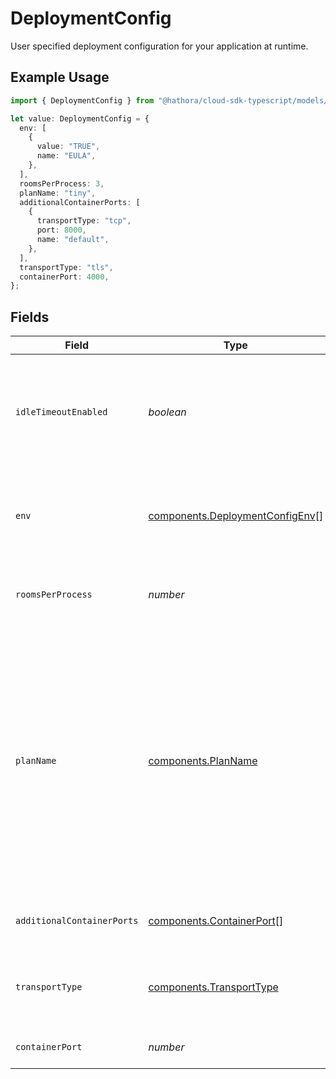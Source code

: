 # DeploymentConfig

User specified deployment configuration for your application at runtime.

## Example Usage

```typescript
import { DeploymentConfig } from "@hathora/cloud-sdk-typescript/models/components";

let value: DeploymentConfig = {
  env: [
    {
      value: "TRUE",
      name: "EULA",
    },
  ],
  roomsPerProcess: 3,
  planName: "tiny",
  additionalContainerPorts: [
    {
      transportType: "tcp",
      port: 8000,
      name: "default",
    },
  ],
  transportType: "tls",
  containerPort: 4000,
};
```

## Fields

| Field                                                                                                                                                                                                               | Type                                                                                                                                                                                                                | Required                                                                                                                                                                                                            | Description                                                                                                                                                                                                         | Example                                                                                                                                                                                                             |
| ------------------------------------------------------------------------------------------------------------------------------------------------------------------------------------------------------------------- | ------------------------------------------------------------------------------------------------------------------------------------------------------------------------------------------------------------------- | ------------------------------------------------------------------------------------------------------------------------------------------------------------------------------------------------------------------- | ------------------------------------------------------------------------------------------------------------------------------------------------------------------------------------------------------------------- | ------------------------------------------------------------------------------------------------------------------------------------------------------------------------------------------------------------------- |
| `idleTimeoutEnabled`                                                                                                                                                                                                | *boolean*                                                                                                                                                                                                           | :heavy_minus_sign:                                                                                                                                                                                                  | Option to shut down processes that have had no new connections or rooms<br/>for five minutes.                                                                                                                       |                                                                                                                                                                                                                     |
| `env`                                                                                                                                                                                                               | [components.DeploymentConfigEnv](../../models/components/deploymentconfigenv.md)[]                                                                                                                                  | :heavy_check_mark:                                                                                                                                                                                                  | The environment variable that our process will have access to at runtime.                                                                                                                                           |                                                                                                                                                                                                                     |
| `roomsPerProcess`                                                                                                                                                                                                   | *number*                                                                                                                                                                                                            | :heavy_check_mark:                                                                                                                                                                                                  | Governs how many [rooms](https://hathora.dev/docs/concepts/hathora-entities#room) can be scheduled in a process.                                                                                                    | 3                                                                                                                                                                                                                   |
| `planName`                                                                                                                                                                                                          | [components.PlanName](../../models/components/planname.md)                                                                                                                                                          | :heavy_check_mark:                                                                                                                                                                                                  | A plan defines how much CPU and memory is required to run an instance of your game server.<br/><br/>`tiny`: shared core, 1gb memory<br/><br/>`small`: 1 core, 2gb memory<br/><br/>`medium`: 2 core, 4gb memory<br/><br/>`large`: 4 core, 8gb memory | tiny                                                                                                                                                                                                                |
| `additionalContainerPorts`                                                                                                                                                                                          | [components.ContainerPort](../../models/components/containerport.md)[]                                                                                                                                              | :heavy_minus_sign:                                                                                                                                                                                                  | Additional ports your server listens on.                                                                                                                                                                            |                                                                                                                                                                                                                     |
| `transportType`                                                                                                                                                                                                     | [components.TransportType](../../models/components/transporttype.md)                                                                                                                                                | :heavy_check_mark:                                                                                                                                                                                                  | Transport type specifies the underlying communication protocol to the exposed port.                                                                                                                                 |                                                                                                                                                                                                                     |
| `containerPort`                                                                                                                                                                                                     | *number*                                                                                                                                                                                                            | :heavy_check_mark:                                                                                                                                                                                                  | Default port the server listens on.                                                                                                                                                                                 | 4000                                                                                                                                                                                                                |